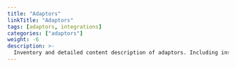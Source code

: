 ```yaml
---
title: "Adaptors"
linkTitle: "Adaptors"
tags: [adaptors, integrations] 
categories: ["adaptors"]
weight: -6
description: >-
  Inventory and detailed content description of adaptors. Including installation procedures.
---
```






